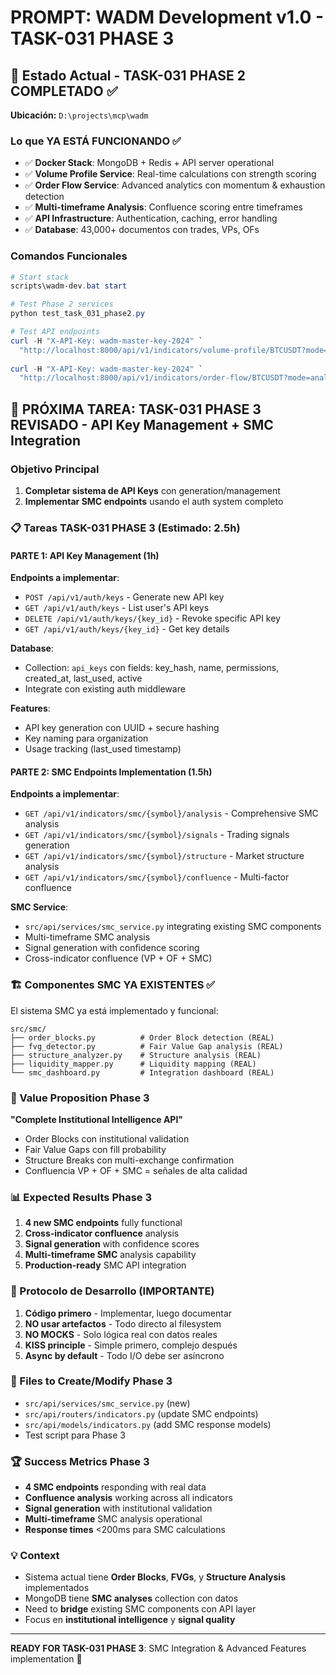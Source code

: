 # PROMPT: WADM Development v1.0 - TASK-031 PHASE 3

## 🚀 Estado Actual - TASK-031 PHASE 2 COMPLETADO ✅
**Ubicación:** `D:\projects\mcp\wadm`

### Lo que YA ESTÁ FUNCIONANDO ✅
- ✅ **Docker Stack**: MongoDB + Redis + API server operational
- ✅ **Volume Profile Service**: Real-time calculations con strength scoring
- ✅ **Order Flow Service**: Advanced analytics con momentum & exhaustion detection
- ✅ **Multi-timeframe Analysis**: Confluence scoring entre timeframes
- ✅ **API Infrastructure**: Authentication, caching, error handling
- ✅ **Database**: 43,000+ documentos con trades, VPs, OFs

### Comandos Funcionales
```powershell
# Start stack
scripts\wadm-dev.bat start

# Test Phase 2 services
python test_task_031_phase2.py

# Test API endpoints
curl -H "X-API-Key: wadm-master-key-2024" `
  "http://localhost:8000/api/v1/indicators/volume-profile/BTCUSDT?mode=realtime"
  
curl -H "X-API-Key: wadm-master-key-2024" `
  "http://localhost:8000/api/v1/indicators/order-flow/BTCUSDT?mode=analysis"
```

## 🎯 PRÓXIMA TAREA: TASK-031 PHASE 3 REVISADO - API Key Management + SMC Integration

### Objetivo Principal
1. **Completar sistema de API Keys** con generation/management
2. **Implementar SMC endpoints** usando el auth system completo

### 📋 Tareas TASK-031 PHASE 3 (Estimado: 2.5h)

#### PARTE 1: API Key Management (1h)
**Endpoints a implementar**:
- `POST /api/v1/auth/keys` - Generate new API key
- `GET /api/v1/auth/keys` - List user's API keys
- `DELETE /api/v1/auth/keys/{key_id}` - Revoke specific API key
- `GET /api/v1/auth/keys/{key_id}` - Get key details

**Database**:
- Collection: `api_keys` con fields: key_hash, name, permissions, created_at, last_used, active
- Integrate con existing auth middleware

**Features**:
- API key generation con UUID + secure hashing
- Key naming para organization
- Usage tracking (last_used timestamp)
#### PARTE 2: SMC Endpoints Implementation (1.5h)
**Endpoints a implementar**:
- `GET /api/v1/indicators/smc/{symbol}/analysis` - Comprehensive SMC analysis
- `GET /api/v1/indicators/smc/{symbol}/signals` - Trading signals generation
- `GET /api/v1/indicators/smc/{symbol}/structure` - Market structure analysis
- `GET /api/v1/indicators/smc/{symbol}/confluence` - Multi-factor confluence

**SMC Service**:
- `src/api/services/smc_service.py` integrating existing SMC components
- Multi-timeframe SMC analysis
- Signal generation with confidence scoring
- Cross-indicator confluence (VP + OF + SMC)

### 🏗️ Componentes SMC YA EXISTENTES ✅
El sistema SMC ya está implementado y funcional:
```
src/smc/
├── order_blocks.py          # Order Block detection (REAL)
├── fvg_detector.py          # Fair Value Gap analysis (REAL)
├── structure_analyzer.py    # Structure analysis (REAL)
├── liquidity_mapper.py      # Liquidity mapping (REAL)
└── smc_dashboard.py         # Integration dashboard (REAL)
```

### 🎯 Value Proposition Phase 3
**"Complete Institutional Intelligence API"**
- Order Blocks con institutional validation
- Fair Value Gaps con fill probability
- Structure Breaks con multi-exchange confirmation
- Confluencia VP + OF + SMC = señales de alta calidad

### 📊 Expected Results Phase 3
1. **4 new SMC endpoints** fully functional
2. **Cross-indicator confluence** analysis
3. **Signal generation** with confidence scores
4. **Multi-timeframe SMC** analysis capability
5. **Production-ready** SMC API integration

### 🔧 Protocolo de Desarrollo (IMPORTANTE)
1. **Código primero** - Implementar, luego documentar
2. **NO usar artefactos** - Todo directo al filesystem
3. **NO MOCKS** - Solo lógica real con datos reales
4. **KISS principle** - Simple primero, complejo después
5. **Async by default** - Todo I/O debe ser asíncrono

### 📁 Files to Create/Modify Phase 3
- `src/api/services/smc_service.py` (new)
- `src/api/routers/indicators.py` (update SMC endpoints)
- `src/api/models/indicators.py` (add SMC response models)
- Test script para Phase 3

### 🏆 Success Metrics Phase 3
- **4 SMC endpoints** responding with real data
- **Confluence analysis** working across all indicators
- **Signal generation** with institutional validation
- **Multi-timeframe** SMC analysis operational
- **Response times** <200ms para SMC calculations

### 💡 Context
- Sistema actual tiene **Order Blocks**, **FVGs**, y **Structure Analysis** implementados
- MongoDB tiene **SMC analyses** collection con datos
- Need to **bridge** existing SMC components con API layer
- Focus en **institutional intelligence** y **signal quality**

---
**READY FOR TASK-031 PHASE 3**: SMC Integration & Advanced Features implementation 🚀
